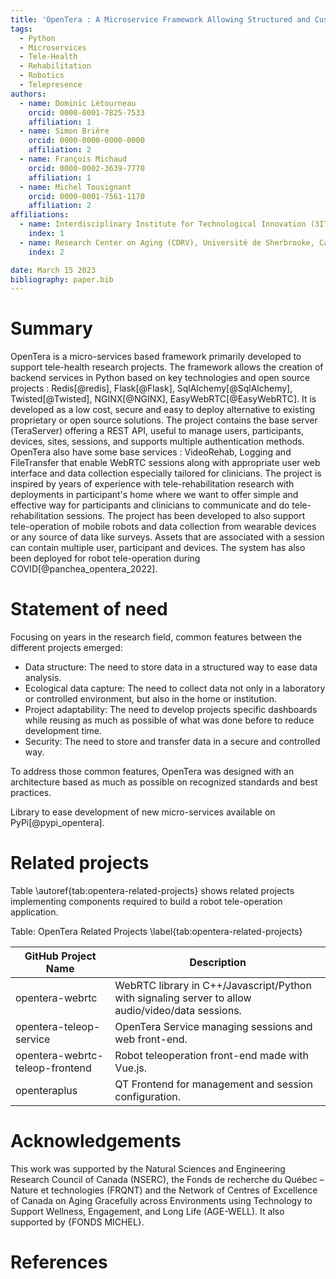 ```yaml
---
title: 'OpenTera : A Microservice Framework Allowing Structured and Customized Tele-Health Sessions'
tags:
  - Python
  - Microservices
  - Tele-Health
  - Rehabilitation
  - Robotics
  - Telepresence
authors:
  - name: Dominic Létourneau
    orcid: 0000-0001-7825-7533
    affiliation: 1
  - name: Simon Brière
    orcid: 0000-0000-0000-0000
    affiliation: 2    
  - name: François Michaud
    orcid: 0000-0002-3639-7770
    affiliation: 1
  - name: Michel Tousignant
    orcid: 0000-0001-7561-1170
    affiliation: 2  
affiliations:
  - name: Interdisciplinary Institute for Technological Innovation (3IT), Université de Sherbrooke, Canada
    index: 1
  - name: Research Center on Aging (CDRV), Université de Sherbrooke, Canada
    index: 2

date: March 15 2023
bibliography: paper.bib
---
```


# Summary
OpenTera is a micro-services based framework primarily developed to support tele-health research projects.
The framework allows the creation of backend services in Python based on key technologies and open source projects : 
Redis[@redis], Flask[@Flask], SqlAlchemy[@SqlAlchemy], Twisted[@Twisted], NGINX[@NGINX], EasyWebRTC[@EasyWebRTC].
It is developed as a low cost, secure and easy to deploy alternative to existing proprietary or open source solutions.
The project contains the base server (TeraServer) offering a REST API, useful to manage users, 
participants, devices, sites, sessions, and supports multiple authentication methods. 
OpenTera also have some base services : VideoRehab, Logging and FileTransfer that enable WebRTC sessions along with appropriate
user web interface and data collection especially tailored for clinicians. The project is inspired by years of experience with tele-rehabilitation research with deployments in participant's home where we want to offer simple and effective way for participants and clinicians to communicate and do tele-rehabilitation sessions. 
The project has been developed to also support tele-operation of mobile robots and data collection from wearable devices or any source of data like surveys. 
Assets that are associated with a session can contain multiple user, participant and devices. 
The system has also been deployed for robot tele-operation during COVID[@panchea_opentera_2022].


# Statement of need
Focusing on years in the research field, common features between the different projects emerged:

* Data structure: The need to store data in a structured way to ease data analysis.
* Ecological data capture: The need to collect data not only in a laboratory or controlled environment, but also in the home or institution.
* Project adaptability: The need to develop projects specific dashboards while reusing as much as possible of what was done before to reduce development time.
* Security: The need to store and transfer data in a secure and controlled way.

To address those common features, OpenTera was designed with an architecture based as much as possible on recognized standards and best practices.



Library to ease development of new micro-services available on PyPi[@pypi_opentera].


# Related projects
Table \autoref{tab:opentera-related-projects} shows related projects implementing components required to build a robot tele-operation
application. 

Table: OpenTera Related Projects \label{tab:opentera-related-projects}

| GitHub Project Name             | Description                                                                                   |            
|---------------------------------|---------------------------------------------------------------------------------------------------|
| opentera-webrtc                 | WebRTC library in C++/Javascript/Python with signaling server to allow audio/video/data sessions. |
| opentera-teleop-service         | OpenTera Service managing sessions and web front-end.                                             |
| opentera-webrtc-teleop-frontend | Robot teleoperation front-end made with Vue.js.                                                   |
| openteraplus                    | QT Frontend for management and session configuration.                                             |



# Acknowledgements
This work was supported by the Natural Sciences and Engineering Research Council of Canada (NSERC), the Fonds de recherche du Québec – Nature et technologies (FRQNT) and the Network of Centres of Excellence of Canada on Aging Gracefully across Environments using Technology to Support Wellness, Engagement, and Long Life (AGE-WELL). It also supported by {FONDS MICHEL}.

# References

